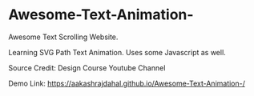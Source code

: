 # Awesome-Text-Animation-
Awesome Text Scrolling Website. 

Learning SVG Path Text Animation. 
Uses some Javascript as well. 

Source Credit: Design Course Youtube Channel

Demo Link: https://aakashrajdahal.github.io/Awesome-Text-Animation-/ 

